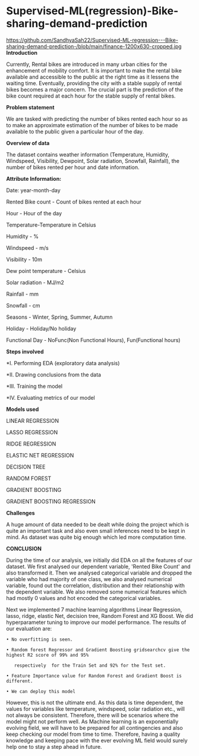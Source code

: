 # Supervised-ML(regression)-Bike-sharing-demand-prediction
https://github.com/SandhyaSah22/Supervised-ML-regression---Bike-sharing-demand-prediction-/blob/main/finance-1200x630-cropped.jpg
**Introduction**

Currently, Rental bikes are introduced in many urban cities for the enhancement of mobility comfort. It is important to make the rental bike available and accessible to the public at the right time as it lessens the waiting time. Eventually, providing the city with a stable supply of rental bikes becomes a major concern. The crucial part is the prediction of the bike count required at each hour for the stable supply of rental bikes.

**Problem statement**

We are tasked with predicting the number of bikes rented each hour so as to make an approximate estimation of the number of bikes to be made available to the public given a particular hour of the day.

**Overview of data**

The dataset contains weather information (Temperature, Humidity, Windspeed, Visibility, Dewpoint, Solar radiation, Snowfall, Rainfall), the number of bikes rented per hour and date information.

**Attribute Information:**

Date: year-month-day

Rented Bike count - Count of bikes rented at each hour

Hour - Hour of the day

Temperature-Temperature in Celsius

Humidity - %

Windspeed - m/s

Visibility - 10m

Dew point temperature - Celsius

Solar radiation - MJ/m2

Rainfall - mm

Snowfall - cm

Seasons - Winter, Spring, Summer, Autumn

Holiday - Holiday/No holiday

Functional Day - NoFunc(Non Functional Hours), Fun(Functional hours)

**Steps involved**

*I. Performing EDA (exploratory data analysis)

*II. Drawing conclusions from the data

*III. Training the model

*IV. Evaluating metrics of our model

**Models used**

LINEAR REGRESSION

LASSO REGRESSION

RIDGE REGRESSION

ELASTIC NET REGRESSION

DECISION TREE

RANDOM FOREST

GRADIENT BOOSTING

GRADIENT BOOSTING REGRESSION

**Challenges**

A huge amount of data needed to be dealt while doing the project which is quite an important task and also even small inferences need to be kept in mind. 
As dataset was quite big enough which led more computation time.

**CONCLUSION**

During the time of our analysis, we initially did EDA on all the features of our dataset. We first analysed our dependent variable, 'Rented Bike Count' and also transformed it.  Then we analysed categorical variable and dropped the variable who had majority of one class, we also analysed numerical variable, found out the correlation, distribution and their relationship with the dependent variable. We also   removed some numerical features which had mostly 0 values and hot encoded the categorical   variables.

Next we implemented 7 machine learning algorithms Linear Regression, lasso, ridge, elastic Net, decision tree, Random Forest and XG Boost. We did hyperparameter tuning  to improve our model performance. The results of our evaluation are:

    • No overfitting is seen.

    • Random forest Regressor and Gradient Boosting gridsearchcv give the highest R2 score of 99% and 95%              

       respectively  for the Train Set and 92% for the Test set.

    • Feature Importance value for Random Forest and Gradient Boost is different.

    • We can deploy this model

However, this is not the ultimate end. As this data is time dependent, the values for variables like temperature, windspeed, solar radiation etc., will not always be consistent. Therefore, there will be scenarios where the model might not perform well. As Machine learning is an exponentially evolving field, we will have to be prepared for all contingencies and also keep checking our model from time to time. Therefore, having a quality knowledge and keeping pace with the ever evolving ML field would surely help one to stay a step ahead in future.
